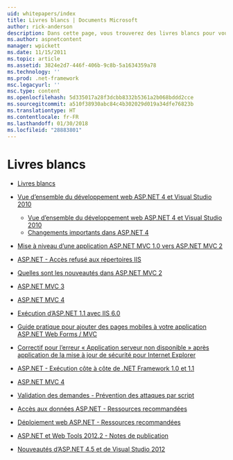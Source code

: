```yaml
---
uid: whitepapers/index
title: Livres blancs | Documents Microsoft
author: rick-anderson
description: Dans cette page, vous trouverez des livres blancs pour vous aider à installer et configurer ASP.NET et pour vous aider à écrire des applications ASP.NET sécurisées, rapides et flexibles.
ms.author: aspnetcontent
manager: wpickett
ms.date: 11/15/2011
ms.topic: article
ms.assetid: 3824e2d7-446f-406b-9c8b-5a1634359a78
ms.technology: ''
ms.prod: .net-framework
msc.legacyurl: ''
msc.type: content
ms.openlocfilehash: 5d335017a28f3dcbb8332b5361a2b068bddd2cce
ms.sourcegitcommit: a510f38930abc84c4b302029d019a34dfe76823b
ms.translationtype: HT
ms.contentlocale: fr-FR
ms.lasthandoff: 01/30/2018
ms.locfileid: "28883801"
---
```

<a name="whitepapers"></a>Livres blancs
====================
- [Livres blancs](overview.md)
- [Vue d’ensemble du développement web ASP.NET 4 et Visual Studio 2010](aspnet4/index.md)

    - [Vue d’ensemble du développement web ASP.NET 4 et Visual Studio 2010](aspnet4/overview.md)
    - [Changements importants dans ASP.NET 4](aspnet4/breaking-changes.md)
- [Mise à niveau d’une application ASP.NET MVC 1.0 vers ASP.NET MVC 2](aspnet-mvc2-upgrade-notes.md)
- [ASP.NET - Accès refusé aux répertoires IIS](denied-access-to-iis-directories.md)
- [Quelles sont les nouveautés dans ASP.NET MVC 2](what-is-new-in-aspnet-mvc.md)
- [ASP.NET MVC 3](mvc3-release-notes.md)
- [ASP.NET MVC 4](mvc4-beta-release-notes.md)
- [Exécution d’ASP.NET 1.1 avec IIS 6.0](aspnet-and-iis6.md)
- [Guide pratique pour ajouter des pages mobiles à votre application ASP.NET Web Forms / MVC](add-mobile-pages-to-your-aspnet-web-forms-mvc-application.md)
- [Correctif pour l’erreur « Application serveur non disponible » après application de la mise à jour de sécurité pour Internet Explorer](ms03-32-issue.md)
- [ASP.NET - Exécution côte à côte de .NET Framework 1.0 et 1.1](side-by-side-with-10.md)
- [ASP.NET MVC 4](mvc4-release-notes.md)
- [Validation des demandes - Prévention des attaques par script](request-validation.md)
- [Accès aux données ASP.NET - Ressources recommandées](aspnet-data-access-content-map.md)
- [Déploiement web ASP.NET - Ressources recommandées](aspnet-web-deployment-content-map.md)
- [ASP.NET et Web Tools 2012.2 - Notes de publication](aspnet-and-web-tools-20122-release-notes.md)
- [Nouveautés d’ASP.NET 4.5 et de Visual Studio 2012](whats-new-in-aspnet-45-and-visual-studio-2012.md)
